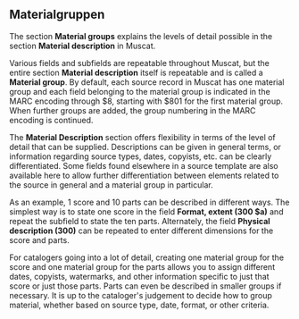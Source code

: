 ## Materialgruppen

The section **Material groups** explains the levels of detail possible in the section **Material description** in Muscat.

Various fields and subfields are repeatable throughout Muscat, but the entire section **Material description** itself is repeatable and is called a **Material group**. By default, each source record in Muscat has one material group and each field belonging to the material group is indicated in the MARC encoding through $8, starting with $801 for the first material group. When further groups are added, the group numbering in the MARC encoding is continued.

The **Material Description** section offers flexibility in terms of the level of detail that can be supplied. Descriptions can be given in general terms, or information regarding source types, dates, copyists, etc. can be clearly differentiated. Some fields found elsewhere in a source template are also available here to allow further differentiation between elements related to the source in general and a material group in particular.

As an example, 1 score and 10 parts can be described in different ways. The simplest way is to state one score in the field **Format, extent (300 $a)** and repeat the subfield to state the ten parts. Alternately, the field **Physical description (300)** can be repeated to enter different dimensions for the score and parts.

For catalogers going into a lot of detail, creating one material group for the score and one material group for the parts allows you to assign different dates, copyists, watermarks, and other information specific to just that score or just those parts. Parts can even be described in smaller groups if necessary. It is up to the cataloger's judgement to decide how to group material, whether based on source type, date, format, or other criteria.
